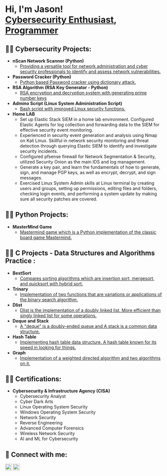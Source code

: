 <h1>Hi, I'm Jason! <br/><a href="https://www.linkedin.com/in/jasonaksu/">Cybersecurity Enthusiast</a>, <a href="https://github.com/jasonaksu">Programmer</a>

<h2>👨‍💻 Cybersecurity Projects:</h2>

- <b>nScan Network Scanner (Python)</b>
  - [Providing a versatile tool for network administration and cyber security professionals to identify and assess network vulnerabilities.](https://github.com/jasonaksu)
- <b>Password Cracker (Python)</b>
  - [Python based Password cracker using dictionary attack.](https://github.com/jasonaksu)
- <b>RSA Algorithm (RSA Key Generator - Python) </b>
  - [RSA encryption and decryption system with generating prime number keys](https://github.com/jasonaksu)
- <b>Admino Script (Linux System Administration Script) </b>
  - [Bash script with improved Linux security functions.](https://github.com/jasonaksu)
- <b>Home LAB</b>
  - Set up Elastic Stack SIEM in a home lab environment. Configured Elastic Agents for log collection and forwarding data to the SIEM for effective security event monitoring.
  - Experienced in security event generation and analysis using Nmap on Kali Linux. Skillful in network security monitoring and threat detection through querying Elastic SIEM to identify and investigate security incidents.
  - Configured pfsense firewall for Network Segmentation & Security, utilized Security Onion as the main IDS and log management.
  - Generate a key pair, and learn the fundamentals of how to generate, sign, and manage PGP keys, as well as encrypt, decrypt, and sign messages.
  - Exercised Linux System Admin skills at Linux terminal by creating users and groups, setting up permissions, editing files and folders, checking login events, and performing a system update by making sure all security patches are covered.

 

<h2>👨‍💻 Python Projects:</h2>

- <b>MasterMind Game</b>
  - [Mastermind game which is a Python implementation of the classic board game Mastermind.](https://github.com/jasonaksu)



<h2>👨‍💻 C Projects - Data Structures and Algorithms Practice :</h2>

- <b>BestSort</b>
  - [Compares sorting algorithms which are insertion sort, mergesort, and quicksort with hybrid sort.](https://github.com/jasonaksu)
- <b>Trinary</b>
  - [Implementation of two functions that are variations or applications of the binary search algorithm.](https://github.com/jasonaksu)
- <b>Dlist</b>
  - [Dlist is the implementation of a doubly linked list. More efficient than singly linked list for some operations. ](https://github.com/jasonaksu)
- <b>Deque and Stack</b>
  - [A "deque" is a doubly-ended queue and A stack is a common data structure.](https://github.com/jasonaksu)
- <b>Hash Table</b>
  - [Implementing hash table data structure. A hash table known for its speed in looking for things.](https://github.com/jasonaksu)
- <b>Graph</b>
  - [Implementation of a weighted directed algorithm and two algorithms on it.](https://github.com/jasonaksu)

<h2>👨‍💻 Certifications:</h2>

- <b>Cybersecurity & Infrastructure Agency (CISA)</b>
  - Cybersecurity Analyst
  - Cyber Dark Arts
  - Linux Operating System Security
  - Windows Operating System Security
  - Network Security
  - Reverse Engineering
  - Advanced Computer Forensics
  - Wireless Network Security
  - AI and ML for Cybersecurity



<h2> 🤳 Connect with me:</h2>

[<img align="left" alt="jh_aksu | Twitter" width="22px" src="https://cdn.jsdelivr.net/npm/simple-icons@v3/icons/twitter.svg" />][twitter]
[<img align="left" alt="jasonaksu | LinkedIn" width="22px" src="https://cdn.jsdelivr.net/npm/simple-icons@v3/icons/linkedin.svg" />][linkedin]

[twitter]: https://twitter.com/jh_aksu
[linkedin]: https://linkedin.com/in/jasonaksu

<!--
**jasonaksu/jasonaksu** is a ✨ _special_ ✨ repository because its `README.md` (this file) appears on your GitHub profile.

Here are some ideas to get you started:

- 🔭 I’m currently working on ...
- 🌱 I’m currently learning ...
- 👯 I’m looking to collaborate on ...
- 🤔 I’m looking for help with ...
- 💬 Ask me about ...
- 📫 How to reach me: ...
- 😄 Pronouns: ...
- ⚡ Fun fact: ...
-->

